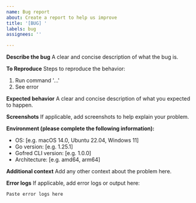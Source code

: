 ```yaml
---
name: Bug report
about: Create a report to help us improve
title: '[BUG] '
labels: bug
assignees: ''

---
```


**Describe the bug**
A clear and concise description of what the bug is.

**To Reproduce**
Steps to reproduce the behavior:
1. Run command '...'
2. See error

**Expected behavior**
A clear and concise description of what you expected to happen.

**Screenshots**
If applicable, add screenshots to help explain your problem.

**Environment (please complete the following information):**
 - OS: [e.g. macOS 14.0, Ubuntu 22.04, Windows 11]
 - Go version: [e.g. 1.25.1]
 - Gofred CLI version: [e.g. 1.0.0]
 - Architecture: [e.g. amd64, arm64]

**Additional context**
Add any other context about the problem here.

**Error logs**
If applicable, add error logs or output here:

```
Paste error logs here
```
